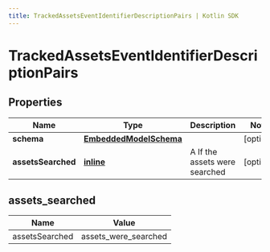 ```yaml
---
title: TrackedAssetsEventIdentifierDescriptionPairs | Kotlin SDK
---
```




# TrackedAssetsEventIdentifierDescriptionPairs

## Properties
Name | Type | Description | Notes
------------ | ------------- | ------------- | -------------
**schema** | [**EmbeddedModelSchema**](EmbeddedModelSchema) |  |  [optional]
**assetsSearched** | [**inline**](#assets_searched) | A If the assets were searched |  [optional]


## assets_searched
Name | Value
---- | -----
assetsSearched | assets_were_searched




